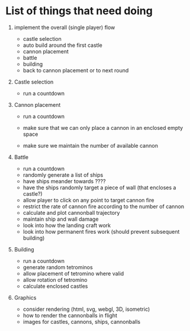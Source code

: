 # List of things that need doing

1. implement the overall (single player) flow

   - castle selection
   - auto build around the first castle
   - cannon placement
   - battle
   - building
   - back to cannon placement or to next round

2. Castle selection

   - run a countdown

3. Cannon placement

   - run a countdown

   - make sure that we can only place a cannon in an enclosed empty space
   - make sure we maintain the number of available cannon

4. Battle

   - run a countdown
   - randomly generate a list of ships
   - have ships meander towards ????
   - have the ships randomly target a piece of wall (that encloses a castle?)
   - allow player to click on any point to target cannon fire
   - restrict the rate of cannon fire according to the number of cannon
   - calculate and plot cannonball trajectory
   - maintain ship and wall damage
   - look into how the landing craft work
   - look into how permanent fires work (should prevent subsequent building)

5. Building

   - run a countdown
   - generate random tetrominos
   - allow placement of tetromino where valid
   - allow rotation of tetromino
   - calculate enclosed castles

6. Graphics
   - consider rendering (html, svg, webgl, 3D, isometric)
   - how to render the cannonballs in flight
   - images for castles, cannons, ships, cannonballs
